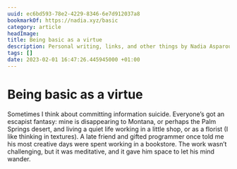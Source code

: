 ```yaml
---
uuid: ec6bd593-78e2-4229-8346-6e7d912037a8
bookmarkOf: https://nadia.xyz/basic
category: article
headImage:
title: Being basic as a virtue
description: Personal writing, links, and other things by Nadia Asparouhova.
tags: []
date: 2023-02-01 16:47:26.445945000 +01:00
---
```

# Being basic as a virtue

Sometimes I think about committing information suicide. Everyone’s got an escapist fantasy: mine is disappearing to Montana, or perhaps the Palm Springs desert, and living a quiet life working in a little shop, or as a florist (I like thinking in textures). A late friend and gifted programmer once told me his most creative days were spent working in a bookstore. The work wasn’t challenging, but it was meditative, and it gave him space to let his mind wander.